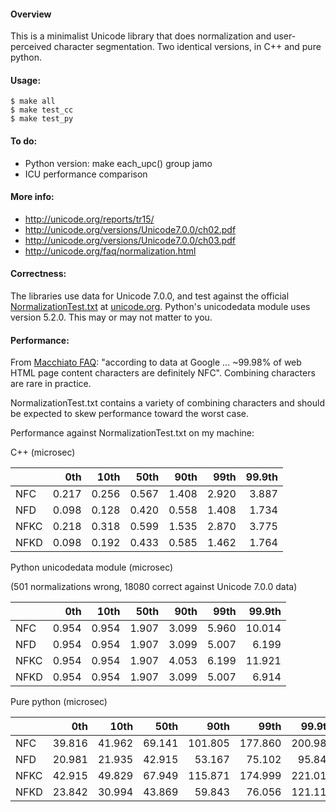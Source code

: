 #### Overview

This is a minimalist Unicode library that does normalization and user-perceived character segmentation.  Two identical versions, in C++ and pure python.

#### Usage:

    $ make all
    $ make test_cc
    $ make test_py

#### To do:

* Python version: make each_upc() group jamo
* ICU performance comparison

#### More info:

* http://unicode.org/reports/tr15/
* http://unicode.org/versions/Unicode7.0.0/ch02.pdf
* http://unicode.org/versions/Unicode7.0.0/ch03.pdf
* http://unicode.org/faq/normalization.html

#### Correctness:

The libraries use data for Unicode 7.0.0, and test against the official  [NormalizationTest.txt](http://unicode.org/Public/UNIDATA/NormalizationTest.txt) at [unicode.org](http://unicode.org).  Python's unicodedata module uses version 5.2.0.  This may or may not matter to you.

#### Performance:

From [Macchiato FAQ](http://www.macchiato.com/unicode/nfc-faq): "according to data at Google ... ~99.98% of web HTML page content characters are definitely NFC".  Combining characters are rare in practice.

NormalizationTest.txt contains a variety of combining characters and should be expected to skew performance toward the worst case.

Performance against NormalizationTest.txt on my machine:

C++ (microsec)

|      | 0th   | 10th  | 50th  | 90th  | 99th  | 99.9th |
| ---- | ----: | ----: | ----: | ----: | ----: | -----: |
| NFC  | 0.217 | 0.256 | 0.567 | 1.408 | 2.920 | 3.887  |
| NFD  | 0.098 | 0.128 | 0.420 | 0.558 | 1.408 | 1.734  |
| NFKC | 0.218 | 0.318 | 0.599 | 1.535 | 2.870 | 3.775  |
| NFKD | 0.098 | 0.192 | 0.433 | 0.585 | 1.462 | 1.764  |

Python unicodedata module (microsec)

(501 normalizations wrong, 18080 correct against Unicode 7.0.0 data)

|      | 0th   | 10th  | 50th  | 90th  | 99th  | 99.9th |
| :--- | ----: | ----: | ----: | ----: | ----: | -----: |
| NFC  | 0.954 | 0.954 | 1.907 | 3.099 | 5.960 | 10.014 |
| NFD  | 0.954 | 0.954 | 1.907 | 3.099 | 5.007 |  6.199 |
| NFKC | 0.954 | 0.954 | 1.907 | 4.053 | 6.199 | 11.921 |
| NFKD | 0.954 | 0.954 | 1.907 | 3.099 | 5.007 |  6.914 |

Pure python (microsec)

|      | 0th    | 10th   | 50th   | 90th    | 99th    | 99.9th  |
| :--- | -----: | -----: | -----: | ------: | ------: | ------: |
| NFC  | 39.816 | 41.962 | 69.141 | 101.805 | 177.860 | 200.987 |
| NFD  | 20.981 | 21.935 | 42.915 |  53.167 |  75.102 |  95.844 |
| NFKC | 42.915 | 49.829 | 67.949 | 115.871 | 174.999 | 221.014 |
| NFKD | 23.842 | 30.994 | 43.869 |  59.843 |  76.056 | 121.117 |
